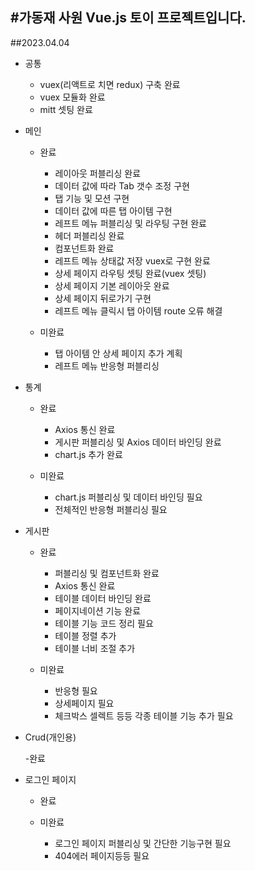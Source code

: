 ## #가동재 사원 Vue.js 토이 프로젝트입니다.

##2023.04.04

- 공통

  - vuex(리액트로 치면 redux) 구축 완료
  - vuex 모듈화 완료
  - mitt 셋팅 완료

- 메인

  - 완료

    - 레이아웃 퍼블리싱 완료
    - 데이터 값에 따라 Tab 갯수 조정 구현
    - 탭 기능 및 모션 구현
    - 데이터 값에 따른 탭 아이템 구현
    - 레프트 메뉴 퍼블리싱 및 라우팅 구현 완료
    - 헤더 퍼블리싱 완료
    - 컴포넌트화 완료
    - 레프트 메뉴 상태값 저장 vuex로 구현 완료
    - 상세 페이지 라우팅 셋팅 완료(vuex 셋팅)
    - 상세 페이지 기본 레이아웃 완료
    - 상세 페이지 뒤로가기 구현
    - 레프트 메뉴 클릭시 탭 아이템 route 오류 해결

  - 미완료
    - 탭 아이템 안 상세 페이지 추가 계획
    - 레프트 메뉴 반응형 퍼블리싱

- 통계

  - 완료

    - Axios 통신 완료
    - 게시판 퍼블리싱 및 Axios 데이터 바인딩 완료
    - chart.js 추가 완료

  - 미완료
    - chart.js 퍼블리싱 및 데이터 바인딩 필요
    - 전체적인 반응형 퍼블리싱 필요

- 게시판

  - 완료

    - 퍼블리싱 및 컴포넌트화 완료
    - Axios 통신 완료
    - 테이블 데이터 바인딩 완료
    - 페이지네이션 기능 완료
    - 테이블 기능 코드 정리 필요
    - 테이블 정렬 추가
    - 테이블 너비 조절 추가

  - 미완료
    - 반응형 필요
    - 상세페이지 필요
    - 체크박스 셀렉트 등등 각종 테이블 기능 추가 필요

- Crud(개인용)

  -완료

- 로그인 페이지

  - 완료

  - 미완료
    - 로그인 페이지 퍼블리싱 및 간단한 기능구현 필요
    - 404에러 페이지등등 필요

